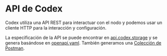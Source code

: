 # API de Codex

Codex utiliza una API REST para interactuar con el nodo y podemos usar un cliente HTTP para la interacción y configuración.

La especificación de la API se puede encontrar en [api.codex.storage](https://api.codex.storage) y se genera basándose en [openapi.yaml](https://github.com/codex-storage/nim-codex/blob/master/openapi.yaml). También generamos una [Colección de Postman](https://api.codex.storage/postman.json).
